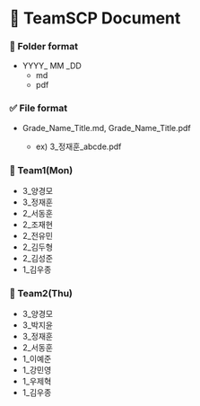 # :ledger: TeamSCP Document

### :file_folder: Folder format

- YYYY_ MM _DD
  - md
  - pdf

### :white_check_mark: File format

- Grade_Name_Title.md, Grade_Name_Title.pdf

  - ex) 3_정재훈_abcde.pdf
 
### :pushpin: Team1(Mon)
- 3_양경모
- 3_정재훈
- 2_서동훈
- 2_조재현
- 2_전유민
- 2_김두형
- 2_김성준
- 1_김우종
### :pushpin: Team2(Thu)
- 3_양경모
- 3_박지윤
- 3_정재훈
- 2_서동훈
- 1_이예준
- 1_강민영
- 1_우제혁
- 1_김우종